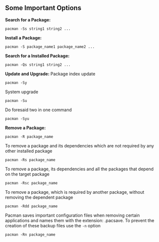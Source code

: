 ## Some Important Options ##

**Search for a Package:**

```pacman -Ss string1 string2 ...```

**Install a Package:**

```pacman -S package_name1 package_name2 ...```

**Search for a Installed Package:**

```pacman -Qs string1 string2 ...```

**Update and Upgrade:**
Package index update

```pacman -Sy```

System upgrade

```pacman -Su```

Do foresaid two in one command

```pacman -Syu```

**Remove a Package:**

```pacman -R package_name```

To remove a package and its dependencies which are not required by any other installed package

```pacman -Rs package_name```

To remove a package, its dependencies and all the packages that depend on the target package

```pacman -Rsc package_name```

To remove a package, which is required by another package, without removing the dependent package

```pacman -Rdd package_name```

Pacman saves important configuration files when removing certain applications and names them with the extension: .pacsave. To prevent the creation of these backup files use the `-n` option 

```pacman -Rn package_name```
